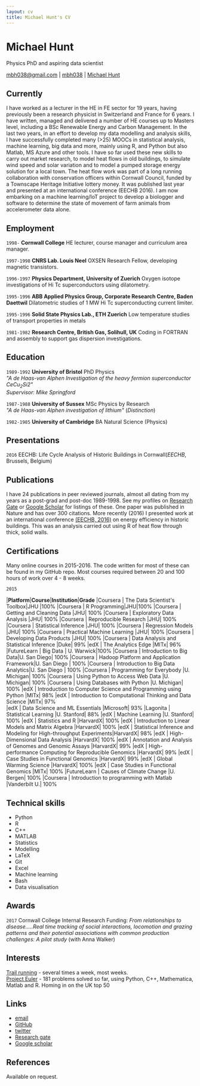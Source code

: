 ```yaml
---
layout: cv
title: Michael Hunt's CV
---
```

# Michael Hunt
Physics PhD and aspiring data scientist

<div id="webaddress">
<a href="mailto:mbh038@gmail.com">mbh038@gmail.com</a>
|
<i class="fa fa-github"></i> <a href="http://github.com/mbh038">mbh038</a>
|
<i class="fa fa-twitter"></i> <a href="http://twitter.com/Michael74030350">Michael Hunt</a>
</div>


## Currently

I have worked as a lecturer in the HE in FE sector for 19 years, having previously been a research physicist in Switzerland and France for 6 years. I have written, managed and delivered a number of HE courses up to Masters level, including a BSc Renewable Energy and Carbon Management. In the last two years, in an effort to develop my data modelling and analysis skills,  I have successfully completed many (>25) MOOCs in statistical analysis, machine learning, big data and more, mainly using R, and Python but also Matlab, MS Azure and other tools. I have so far used these new skills to carry out market research, to model heat flows in old buildings, to simulate wind speed and solar variation and to model a pumped storage energy solution for a local town.  The heat flow work was part of a long running collaboration with conservation officers within Cornwall Council, funded by a Townscape Heritage Initiative lottery money. It was published last year and presented at an international conference (EECHB 2016). I am now embarking on a machine learning/IoT project to develop a biologger and software to determine the state of movement of farm animals from accelerometer data alone.


## Employment

`1998-`
__Cornwall College__ HE lecturer, course manager and curriculum area manager.

`1997-1998`
__CNRS Lab. Louis Neel__ OXSEN Research Fellow, developing magnetic transistors.

`1996-1997`
__Physics Department, University of Zuerich__ Oxygen isotope investigations of Hi Tc superconductors using dilatometry.

`1995-1996`
__ABB Applied Physics Group, Corporate Research Centre, Baden Daettwil__ Dilatometric studies of 1 MW Hi Tc superconducting current limiter.

`1995-1996`
__Solid State Physics Lab., ETH Zuerich__ Low temperature studies of transport properties in metals

`1981-1982`
__Research Centre, British Gas, Solihull, UK__ Coding in FORTRAN and assembly to support gas dispersion investigations.



## Education

`1989-1992`
__University of Bristol__ PhD Physics  
_"A de Haas-van Alphen Investigation of the heavy fermion superconductor CeCu<sub>2</sub>Si2"_  
_Supervisor: Mike Springford_

`1987-1988`
__University of Sussex__ MSc Physics by Research  
_"A de Haas-van Alphen investigation of lithium"_ (_Distinction_)

`1982-1985`
__University of Cambridge__ BA Natural Science (Physics)

## Presentations

`2016`
EECHB: Life Cycle Analysis of Historic Buildings in Cornwall(_EECHB_, Brussels, Belgium)

## Publications

I have 24 publications in peer reviewed journals, almost all dating from my years as a post-grad and post-doc 1989-1998. See my profiles on [Research Gate](https://www.researchgate.net/profile/Michael_Hunt3) or [Google Scholar](https://scholar.google.co.uk/citations?hl=en&user=CzkAKxMAAAAJ&view_op=list_works&gmla=AJsN-F5qsrBMkWZIAPb3GNpMTwxYMYZ9GItK2ADl3b7F_q59sYpGJfrmvCB5EVf3lx3pYzmzzfo9jIOc1cQ2u0X57oVi4vMyBw) for listings of these. One paper was published in Nature and has over 300 citations. More recently (2016) I presented work at an international conference [(EECHB, 2016)](http://www.eechb.eu) on energy efficiency in historic buildings.  This was an analysis carried out using R of heat flow through thick, solid walls.
<!-- ### Journals -->


## Certifications  

Many online courses in 2015-2016.  The code written for most of these can be found in my GitHub repo. Most courses required between 20 and 100 hours of work over 4 - 8 weeks.    

`2015`  

|__Platform__|__Course__|__Institution__|__Grade__
|Coursera | The Data Scientist's Toolbox|JHU        |100%
|Coursera | R Programming|JHU|100%
|Coursera | Getting and Cleaning Data |JHU| 100%
|Coursera | Exploratory Data Analysis |JHU| 100%
|Coursera | Reproducible Research |JHU| 100%
|Coursera | Statistical Inference |JHU| 100%
|Coursera | Regression Models |JHU| 100%
|Coursera | Practical Machine Learning |JHU| 100%
|Coursera | Developing Data Products |JHU| 100%
|Coursera | Data Analysis and Statistical Inference |Duke| 99%
|edX | The Analytics Edge |MITx| 96%
|FutureLearn | Big Data | U. Warwick|100%
|Coursera | Introduction to Big Data|U. San Diego| 100%
|Coursera | Hadoop Platform and Application Framework|U. San Diego | 100%
|Coursera | Introduction to Big Data Analytics|U. San Diego | 100%
|Coursera | Programming for Everybody |U. Michigan| 100%
|Coursera | Using Python to Access Web Data |U. Michigan| 100%
|Coursera | Using Databases with Python |U. Michigan| 100%
|edX | Introduction to Computer Science and Programming using Python     |MITx| 98%
|edX | Introduction to Computational Thinking and Data Science |MITx| 97%  
|edX | Data Science and ML Essentials |Microsoft| 93%
|Lagonita | Statistical Learning        |U. Stanford| 88%
|edX | Machine Learning |U. Stanford| 100%
|edX | Statistics and R |HarvardX| 100%
|edX | Introduction to Linear Models and Matrix Algebra |HarvardX| 100%
|edX | Statistical Inference and Modeling for High-throughput Experiments|HarvardX| 98%
|edX | High-Dimensional Data Analysis |HarvardX| 100%
|edX | Annotation and Analysis of Genomes and Genomic Assays |HarvardX| 99%
|edX | High-performance Computing for Reproducible Genomics |HarvardX| 99%
|edX | Case Studies in Functional Genomics |HarvardX| 99%
|edX | Global Warming Science |HarvardX| 100%
|edX | Case Studies in Functional Genomics |MITx| 100%
|FutureLearn | Causes of Climate Change |U. Bergen| 100%
|Coursera | Introduction to programming with Matlab |Vanderbilt U.| 100%

## Technical skills

* Python
* R
* C++
* MATLAB
* Statistics
* Modelling
* LaTeX
* Git
* Excel
* Machine learning
* Bash
* Data visualisation

## Awards

`2017`
Cornwall College Internal Research Funding: _From relationships to disease.....Real time tracking of social interactions, locomotion and grazing patterns and their potential associations with common production challenges: A pilot study_ (with Anna Walker)

## Interests
[Trail running](https://www.strava.com/athletes/2833710) - several times a week, most weeks.  
[Project Euler](https://projecteuler.net/progress) - 181 problems solved so far, using Python, C++, Mathematica, Matlab and R. Homing in on the UK top 50

## Links

* <i class="fa fa-envelope"></i> <a href="mailto:mbh038@gmail.com">email</a><br />
* <i class="fa fa-github"></i> <a href="http://github.com/mbh038">GitHub</a><br />
* <i class="fa fa-twitter"></i> <a href="https://twitter.com/Michael74030350?lang=en-gb">twitter</a><br />
* <i class="fa fa-research-gate"></i> <a href="https://www.researchgate.net/profile/Michael_Hunt3">Research gate</a><br />
* <i class="fa fa-google"></i> <a href="https://scholar.google.co.uk/citations?user=CzkAKxMAAAAJ&hl=en">Google scholar</a>

## References

Available on request.

<!-- ### Footer

Last updated: May 2013 -->
